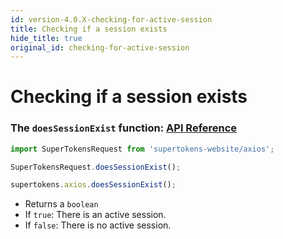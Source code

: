 ```yaml
---
id: version-4.0.X-checking-for-active-session
title: Checking if a session exists
hide_title: true
original_id: checking-for-active-session
---
```


# Checking if a session exists

### The ```doesSessionExist``` function: [API Reference](../api-reference/axios#doessessionexist)

<!--DOCUSAURUS_CODE_TABS-->
<!--Via NPM-->
```ts
import SuperTokensRequest from 'supertokens-website/axios';

SuperTokensRequest.doesSessionExist();
```
<!--Via script tag-->
```js
supertokens.axios.doesSessionExist();
```
<!--END_DOCUSAURUS_CODE_TABS-->

- Returns a ```boolean```
- If ```true```: There is an active session.
- If ```false```: There is no active session.

